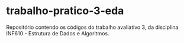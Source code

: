 # trabalho-pratico-3-eda
Repositório contendo os códigos do trabalho avaliativo 3, da disciplina INF610 - Estrutura de Dados e Algoritmos.
